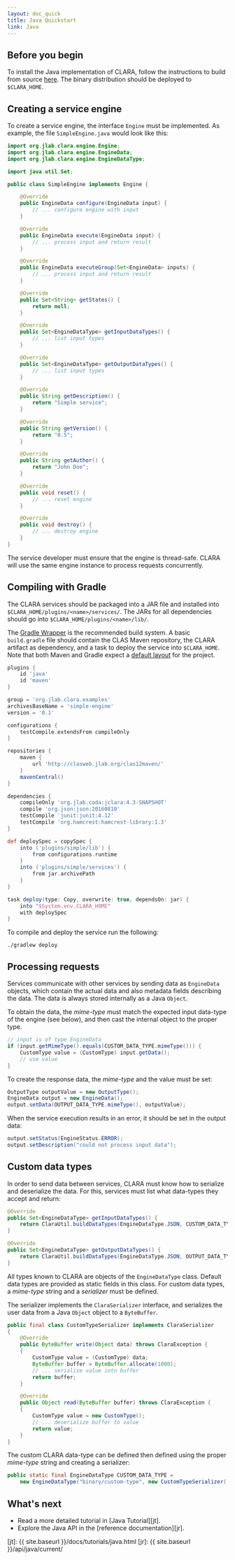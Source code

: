 ```yaml
---
layout: doc_quick
title: Java Quickstart
link: Java
---
```


## Before you begin

To install the Java implementation of CLARA,
follow the instructions to build from source
[here](https://github.com/JeffersonLab/clara-java#installation).
The binary distribution should be deployed to `$CLARA_HOME`.


## Creating a service engine

To create a service engine, the interface `Engine` must be implemented.
As example, the file `SimpleEngine.java` would look like this:

```java
import org.jlab.clara.engine.Engine;
import org.jlab.clara.engine.EngineData;
import org.jlab.clara.engine.EngineDataType;

import java.util.Set;

public class SimpleEngine implements Engine {

    @Override
    public EngineData configure(EngineData input) {
        // ... configure engine with input
    }

    @Override
    public EngineData execute(EngineData input) {
        // ... process input and return result
    }

    @Override
    public EngineData executeGroup(Set<EngineData> inputs) {
        // ... process input and return result
    }

    @Override
    public Set<String> getStates() {
        return null;
    }

    @Override
    public Set<EngineDataType> getInputDataTypes() {
        // ... list input types
    }

    @Override
    public Set<EngineDataType> getOutputDataTypes() {
        // ... list input types
    }

    @Override
    public String getDescription() {
        return "Simple service";
    }

    @Override
    public String getVersion() {
        return "0.5";
    }

    @Override
    public String getAuthor() {
        return "John Doe";
    }

    @Override
    public void reset() {
        // ... reset engine
    }

    @Override
    public void destroy() {
        // ... destroy engine
    }
}
```

The service developer must ensure that the engine is thread-safe.
CLARA will use the same engine instance to process requests concurrently.


## Compiling with Gradle

The CLARA services should be packaged into a JAR file and installed into
`$CLARA_HOME/plugins/<name>/services/`.
The JARs for all dependencies should go into
`$CLARA_HOME/plugins/<name>/lib/`.

The [Gradle Wrapper](https://docs.gradle.org/current/userguide/gradle_wrapper.html)
is the recommended build system.
A basic `build.gradle` file should contain the CLAS Maven repository,
the CLARA artifact as dependency,
and a task to deploy the service into `$CLARA_HOME`.
Note that both Maven and Gradle expect a
[default layout](https://docs.gradle.org/current/userguide/java_plugin.html#sec:java_project_layout)
for the project.

```groovy
plugins {
    id 'java'
    id 'maven'
}

group = 'org.jlab.clara.examples'
archivesBaseName = 'simple-engine'
version = '0.1'

configurations {
    testCompile.extendsFrom compileOnly
}

repositories {
    maven {
        url 'http://clasweb.jlab.org/clas12maven/'
    }
    mavenCentral()
}

dependencies {
    compileOnly 'org.jlab.coda:jclara:4.3-SNAPSHOT'
    compile 'org.json:json:20160810'
    testCompile 'junit:junit:4.12'
    testCompile 'org.hamcrest:hamcrest-library:1.3'
}

def deploySpec = copySpec {
    into ('plugins/simple/lib') {
        from configurations.runtime
    }
    into ('plugins/simple/services') {
        from jar.archivePath
    }
}

task deploy(type: Copy, overwrite: true, dependsOn: jar) {
    into "$System.env.CLARA_HOME"
    with deploySpec
}
```

To compile and deploy the service run the following:

```
./gradlew deploy
```


## Processing requests

Services communicate with other services by sending data as `EngineData` objects,
which contain the actual data and also metadata fields describing the data.
The data is always stored internally as a Java `Object`.

To obtain the data,
the *mime-type* must match the expected input data-type of the engine
(see below),
and then cast the internal object to the proper type.

```java
// input is of type EngineData
if (input.getMimeType().equals(CUSTOM_DATA_TYPE.mimeType())) {
    CustomType value = (CustomType) input.getData();
    // use value
}
```

To create the response data, the *mime-type* and the value must be set:

```java
OutputType outputValue = new OutputType();
EngineData output = new EngineData();
output.setData(OUTPUT_DATA_TYPE.mimeType(), outputValue);
```

When the service execution results in an error,
it should be set in the output data:

```java
output.setStatus(EngineStatus.ERROR);
output.setDescription("could not process input data");
```

## Custom data types

In order to send data between services,
CLARA must know how to serialize and deserialize the data.
For this, services must list what data-types they accept and return:

```java
@Override
public Set<EngineDataType> getInputDataTypes() {
    return ClaraUtil.buildDataTypes(EngineDataType.JSON, CUSTOM_DATA_TYPE);
}

@Override
public Set<EngineDataType> getOutputDataTypes() {
    return ClaraUtil.buildDataTypes(EngineDataType.JSON, OUTPUT_DATA_TYPE);
}
```

All types known to CLARA are objects of the `EngineDataType` class.
Default data types are provided as static fields in this class.
For custom data types, a *mime-type* string
and a *serializer* must be defined.

The serializer implements the `ClaraSerializer` interface, and serializes
the user data from a Java `Object` object to a `ByteBuffer`.

```java
public final class CustomTypeSerializer implements ClaraSerializer
{
    @Override
    public ByteBuffer write(Object data) throws ClaraException {
    {
        CustomType value = (CustomType) data;
        ByteBuffer buffer = ByteBuffer.allocate(1000);
        // ... serialize value into buffer
        return buffer;
    }

    @Override
    public Object read(ByteBuffer buffer) throws ClaraException {
    {
        CustomType value = new CustomType();
        // ... deserialize buffer to value
        return value;
    }
}
```

The custom CLARA data-type can be defined then
defined using the proper *mime-type* string and creating a serializer:

```java
public static final EngineDataType CUSTOM_DATA_TYPE =
    new EngineDataType("binary/custom-type", new CustomTypeSerializer());
```


## What's next

* Read a more detailed tutorial in [Java Tutorial][jt].
* Explore the Java API in the [reference documentation][jr].

[jt]: {{ site.baseurl }}/docs/tutorials/java.html
[jr]: {{ site.baseurl }}/api/java/current/
